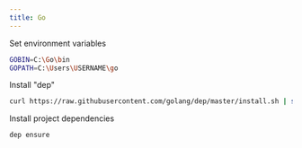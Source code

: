 ```yaml
---
title: Go
---
```


Set environment variables

~~~sh
GOBIN=C:\Go\bin
GOPATH=C:\Users\USERNAME\go
~~~

Install "dep"

~~~sh
curl https://raw.githubusercontent.com/golang/dep/master/install.sh | sh
~~~

Install project dependencies

~~~sh
dep ensure
~~~
